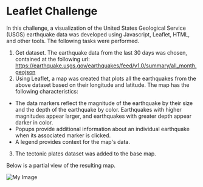 # Leaflet Challenge
In this challenge, a visualization of the United States Geological Service (USGS) earthquake data was developed using Javascript, Leaflet, HTML, and other tools. The following tasks were performed.
1. Get dataset. The earthquake data from the last 30 days was chosen, contained at the following url: https://earthquake.usgs.gov/earthquakes/feed/v1.0/summary/all_month.geojson
2. Using Leaflet,  a map was created that plots all the earthquakes from the above dataset based on their longitude and latitude. The map has the following characteristics:
- The data markers reflect the magnitude of the earthquake by their size and the depth of the earthquake by color. Earthquakes with higher magnitudes appear larger, and earthquakes with greater depth  appear darker in color.
- Popups provide additional information about an individual earthquake when its associated marker is clicked. 
- A legend provides context for the map's data.
3. The tectonic plates dataset was added to the base map. 

Below is a partial view of the resulting map.

![My Image](screenshot2.PNG)